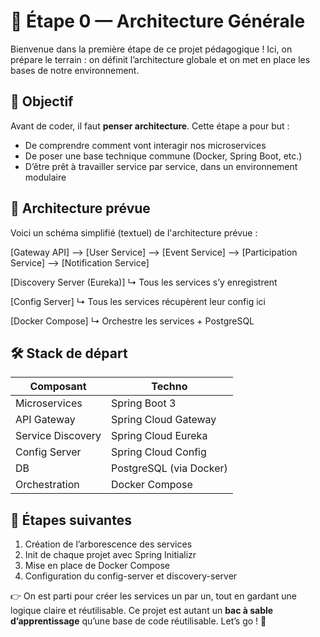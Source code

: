 # 🧱 Étape 0 — Architecture Générale

Bienvenue dans la première étape de ce projet pédagogique ! Ici, on prépare le terrain : on définit l’architecture globale et on met en place les bases de notre environnement.

## 🧠 Objectif

Avant de coder, il faut **penser architecture**. Cette étape a pour but :
- De comprendre comment vont interagir nos microservices
- De poser une base technique commune (Docker, Spring Boot, etc.)
- D’être prêt à travailler service par service, dans un environnement modulaire

## 📐 Architecture prévue

Voici un schéma simplifié (textuel) de l'architecture prévue :

[Gateway API] --> [User Service]
--> [Event Service]
--> [Participation Service]
--> [Notification Service]

[Discovery Server (Eureka)]
↳ Tous les services s’y enregistrent

[Config Server]
↳ Tous les services récupèrent leur config ici

[Docker Compose]
↳ Orchestre les services + PostgreSQL


## 🛠 Stack de départ

| Composant         | Techno                     |
|------------------|----------------------------|
| Microservices     | Spring Boot 3              |
| API Gateway       | Spring Cloud Gateway       |
| Service Discovery | Spring Cloud Eureka        |
| Config Server     | Spring Cloud Config        |
| DB                | PostgreSQL (via Docker)    |
| Orchestration     | Docker Compose             |

## 🚀 Étapes suivantes

1. Création de l’arborescence des services
2. Init de chaque projet avec Spring Initializr
3. Mise en place de Docker Compose
4. Configuration du config-server et discovery-server

👉 On est parti pour créer les services un par un, tout en gardant une logique claire et réutilisable.
Ce projet est autant un **bac à sable d’apprentissage** qu’une base de code réutilisable. Let’s go ! 💪
